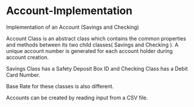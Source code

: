 # Account-Implementation
Implementation of an Account (Savings and Checking)

Account Class is an abstract class which contains the common properties and methods between its two child classes( Savings and Checking ).
A unique account number is generated for each account holder during account creation. 

Savings Class has a Safety Deposit Box ID and Checking Class has a Debit Card Number. 

Base Rate for these classes is also different. 

Accounts can be created by reading input from a CSV file.